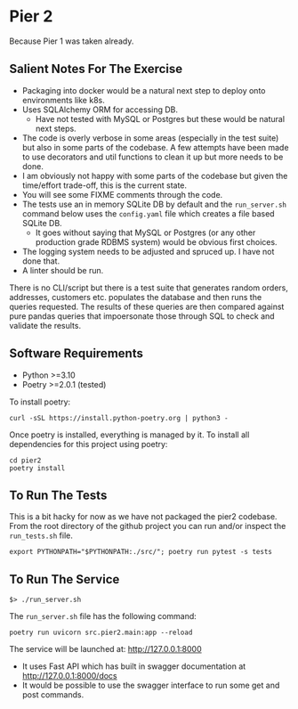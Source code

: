# Pier 2

Because Pier 1 was taken already.

## Salient Notes For The Exercise

- Packaging into docker would be a natural next step to deploy                                            onto environments like k8s.
- Uses SQLAlchemy ORM for accessing DB. 
  - Have not tested with MySQL or Postgres but these would be natural next steps.
- The code is overly verbose in some areas (especially in the test suite) but also in some parts of the codebase. A few attempts have been made to use decorators and util functions to clean it up but more needs to be done.
- I am obviously not happy with some parts of the codebase but given the time/effort trade-off, this is the current state.
- You will see some FIXME comments through the code.
- The tests use an in memory SQLite DB by default and the `run_server.sh` command below uses the `config.yaml` file which creates a file based SQLite DB. 
  - It goes without saying that MySQL or Postgres (or any other production grade RDBMS system) would be obvious first choices.
- The logging system needs to be adjusted and spruced up. I have not done that.
- A linter should be run.

There is no CLI/script but there is a test suite that generates random orders, addresses, customers etc. populates the database and then runs the queries requested. The results of these queries are then compared against pure pandas queries that impoersonate those through SQL to check and validate the results.


## Software Requirements

- Python >=3.10
- Poetry >=2.0.1 (tested)

To install poetry:
```
curl -sSL https://install.python-poetry.org | python3 -
```

Once poetry is installed, everything is managed by it. To install all dependencies for this project using poetry:

```
cd pier2
poetry install
```

## To Run The Tests

This is a bit hacky for now as we have not packaged the pier2 codebase. From the root directory of the github project you can run and/or inspect the `run_tests.sh` file. 

```
export PYTHONPATH="$PYTHONPATH:./src/"; poetry run pytest -s tests
```

## To Run The Service

```
$> ./run_server.sh

```
The `run_server.sh` file has the following command:
```
poetry run uvicorn src.pier2.main:app --reload
```

The service will be launched at: http://127.0.0.1:8000

- It uses Fast API which has built in swagger documentation at http://127.0.0.1:8000/docs
- It would be possible to use the swagger interface to run some get and post commands.
